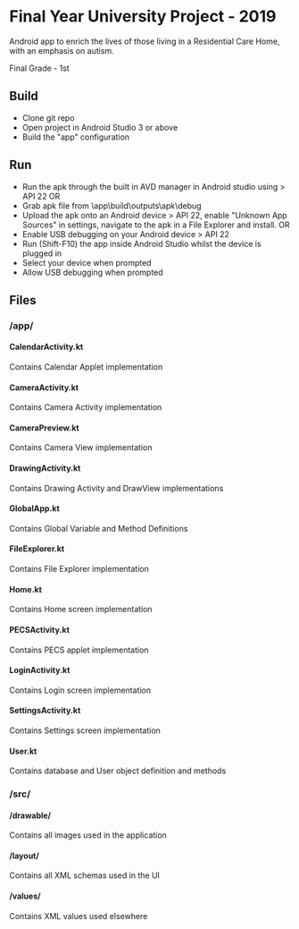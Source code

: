 # Final Year University Project - 2019

Android app to enrich the lives of those living in a Residential Care Home, with an emphasis on autism. 

Final Grade - 1st

## Build
* Clone git repo
* Open project in Android Studio 3 or above
* Build the "app" configuration

## Run
* Run the apk through the built in AVD manager in Android studio using > API 22
OR
* Grab apk file from \app\build\outputs\apk\debug
* Upload the apk onto an Android device > API 22, enable "Unknown App Sources" in settings, navigate to the apk in a File Explorer and install.
OR
* Enable USB debugging on your Android device > API 22
* Run (Shift-F10) the app inside Android Studio whilst the device is plugged in
* Select your device when prompted
* Allow USB debugging when prompted



## Files
### /app/

#### CalendarActivity.kt
Contains Calendar Applet implementation

#### CameraActivity.kt
Contains Camera Activity implementation

#### CameraPreview.kt
Contains Camera View implementation

#### DrawingActivity.kt
Contains Drawing Activity and DrawView implementations

#### GlobalApp.kt
Contains Global Variable and Method Definitions

#### FileExplorer.kt
Contains File Explorer implementation

#### Home.kt
Contains Home screen implementation

#### PECSActivity.kt
Contains PECS applet implementation

#### LoginActivity.kt
Contains Login screen implementation

#### SettingsActivity.kt
Contains Settings screen implementation

#### User.kt
Contains database and User object definition and methods

### /src/

#### /drawable/
Contains all images used in the application

#### /layout/
Contains all XML schemas used in the UI

#### /values/
Contains XML values used elsewhere
